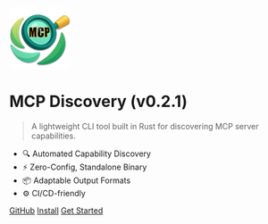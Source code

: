<!-- _coverpage.md -->

![logo](_media/mcp-discovery.png)

<!-- x-release-please-start-version -->

# MCP Discovery (v0.2.1)

<!-- x-release-please-end -->

> A lightweight CLI tool built in Rust for discovering MCP server capabilities.

- 🔍 Automated Capability Discovery
- ⚡ Zero-Config, Standalone Binary
- 📦 Adaptable Output Formats
- ⚙️ CI/CD-friendly

[GitHub](https://github.com/rust-mcp-stack/mcp-discovery)
[Install](https://rust-mcp-stack.github.io/mcp-discovery#quickstart)
[Get Started](#mcp-discovery)

<!-- background color -->

<!-- ![color](<rgba(0,0,0,0)>) -->
